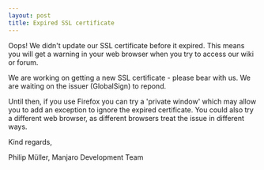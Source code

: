 ```yaml
---
layout: post
title: Expired SSL certificate
---
```


Oops! We didn't update our SSL certificate before it expired. This means you will get a warning in your web browser when you try to access our wiki or forum.

We are working on getting a new SSL certificate - please bear with us. We are waiting on the issuer (GlobalSign) to repond.

Until then, if you use Firefox you can try a 'private window' which may allow you to add an exception to ignore the expired certificate. You could also try a different web browser, as different browsers treat the issue in different ways.

Kind regards,

Philip Müller, Manjaro Development Team
